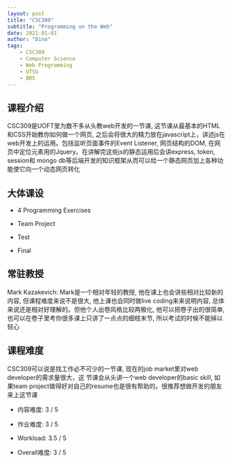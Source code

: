 ```yaml
---
layout: post
title: "CSC309"
subtitle: "Programming on the Web"
date: 2021-01-01
author: "Dino"
tags: 
    - CSC309
    - Computer Science
    - Web Programming
    - UTSG
    - BR5
---
```

## 课程介绍
CSC309是UOFT里为数不多从头教web开发的一节课, 这节课从最基本的HTML和CSS开始教你如何做一个网页, 之后会将很大的精力放在javascript上，讲述js在web开发上的运用。包括监听页面事件的Event
Listener, 网页结构的DOM, 在网页中定位元素用的Jquery。在讲解完这些js的静态运用后会讲express, token, session和 mongo db等后端开发的知识框架从而可以给一个静态网页加上各种功能使它向一个动态网页转化

## 大体课设
- 4 Programming Exercises

- Team Project

- Test

- Final

## 常驻教授
Mark Kazakevich: Mark是一个相对年轻的教授, 他在课上也会讲些相对比较新的内容, 但课程难度来说不是很大, 他上课也会同时做live coding来来说明内容, 总体来说还是相对好理解的。但他个人出卷风格比较两极化, 他可以把卷子出的很简单, 也可以在卷子里考你很多课上只讲了一点点的细枝末节, 所以考试的时候不能掉以轻心

## 课程难度
CSC309可以说是找工作必不可少的一节课, 现在的job market里对web developer的需求量很大，这
节课会从头讲一个web developer的basic skill, 如果team project做得好对自己的resume也是很有帮助的。很推荐想做开发的朋友来上这节课

- 内容难度: 3 / 5

- 作业难度: 3 / 5

- Workload: 3.5 / 5

- Overall难度: 3 / 5

